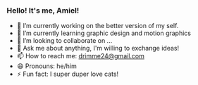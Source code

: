 ### Hello! It's me, Amiel!

- 🔭 I’m currently working on the better version of my self.
- 🌱 I’m currently learning graphic design and motion graphics
- 👯 I’m looking to collaborate on ...
- 💬 Ask me about anything, I'm willing to exchange ideas!
- 📫 How to reach me: drimme24@gmail.com
- 😄 Pronouns: he/him
- ⚡ Fun fact: I super duper love cats!

